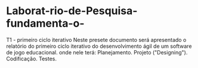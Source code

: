 # Laborat-rio-de-Pesquisa-fundamenta-o-
T1 - primeiro ciclo iterativo
Neste presete documento será apresentado o relatório do primeiro ciclo iterativo do desenvolvimento ágil de um software de jogo educacional.
onde nele terá:
Planejamento.
Projeto ("Designing").
Codificação.
Testes. 
